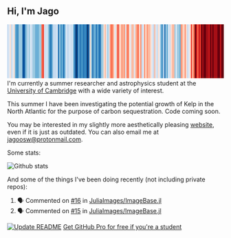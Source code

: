 ## Hi, I'm Jago
![climate stripes for the north atlantic](stripes.jpg)
I'm currently a summer researcher and astrophysics student at the [University of Cambridge](https://cam.ac.uk) with a wide variety of interest.

This summer I have been investigating the potential growth of Kelp in the North Atlantic for the purpose of carbon sequestration. Code coming soon.

You may be interested in my slightly more aesthetically pleasing [website](https://jagosw.com), even if it is just as outdated. You can also email me at [jagoosw@protonmail.com](mail:jagoosw@protonmail.com).

Some stats:

![Github stats](https://github-readme-stats.vercel.app/api?username=jagoosw&count_private=true&show_icons=true&theme=radical&hide_title=true&hide_border=true&text_color=d8dee9&icon_color=8fbcbb&bg_color=2e3440&title_color=a3be8c)
[](https://komarev.com/ghpvc/?username=jagoosw&color=2e3440)

And some of the things I've been doing recently (not including private repos):
<!--START_SECTION:activity-->
1. 🗣 Commented on [#16](https://github.com/JuliaImages/ImageBase.jl/issues/16) in [JuliaImages/ImageBase.jl](https://github.com/JuliaImages/ImageBase.jl)
2. 🗣 Commented on [#15](https://github.com/JuliaImages/ImageBase.jl/issues/15) in [JuliaImages/ImageBase.jl](https://github.com/JuliaImages/ImageBase.jl)
<!--END_SECTION:activity-->


[![Update README](https://github.com/jagoosw/jagoosw/actions/workflows/update-readme.yml/badge.svg)](https://github.com/jagoosw/jagoosw/actions/workflows/update-readme.yml)
[Get GitHub Pro for free if you're a student](https://education.github.com/pack)

